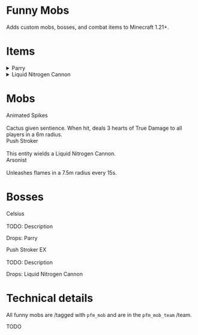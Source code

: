 # Funny Mobs

Adds custom mobs, bosses, and combat items to Minecraft 1.21+.

# Items

<details>
<summary>Parry</summary>
<br>
Right clicking while in the main or off hand starts a parry.

In this state, all damage (with the exception of True Damage) is nullified.

The parry lasts for 0.5s. Getting hit within this time ends the parry and grants the user:
- Strength III for 2s
- Speed II for 2s
- Fire resistance for 6s
- Immunity to the Liquid Nitrogen effect for 6s

Cooldown: 15s

To obtain: Kill Celsius 233
</details>

<details>
<summary>Liquid Nitrogen Cannon</summary>
<br>
Shoots arrows infused with LN2. For 6s, hit targets are dealt 0.25 hearts of True Damage for every metre travelled.

This effect does not work on bosses.

Cooldown: 10s

To obtain: Kill Push Stroker EX
</details>

# Mobs

<summary>Animated Spikes</summary>
<br>
Cactus given sentience. When hit, deals 3 hearts of True Damage to all players in a 6m radius.
</details>

<summary>Push Stroker</summary>
<br>
This entity wields a Liquid Nitrogen Cannon.
</details>

<summary>Arsonist</summary>
<br>
Unleashes flames in a 7.5m radius every 15s.
</details>

# Bosses

<summary>Celsius</summary>
<br>
TODO: Description

Drops: Parry
</details>

<summary>Push Stroker EX</summary>
<br>
TODO: Description

Drops: Liquid Nitrogen Cannon
</details>

# Technical details

All funny mobs are /tagged with `pfm_mob` and are in the `pfm_mob_team` /team.

TODO
